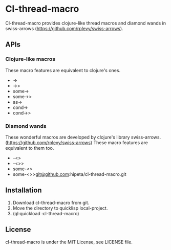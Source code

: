 # Cl-thread-macro

Cl-thread-macro provides clojure-like thread macros and diamond wands in swiss-arrows (https://github.com/rplevy/swiss-arrows).


## APIs

### Clojure-like macros

These macro features are equivalent to clojure's ones.

- ->
- ->>
- some->
- some->>
- as->
- cond->
- cond->>

### Diamond wands

These wonderful macros are developed by clojure's library swiss-arrows. (https://github.com/rplevy/swiss-arrows)
These macro features are equivalent to them too.

- -<>
- -<>>
- some-<>
- some-<>>git@github.com:hipeta/cl-thread-macro.git

## Installation

1. Download cl-thread-macro from git.
1. Move the directory to quicklisp local-project.
1. (ql:quickload :cl-thread-macro)

## License

cl-thread-macro is under the MIT License, see LICENSE file.
